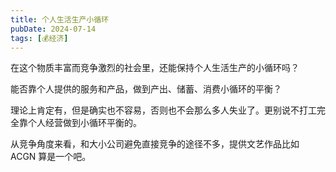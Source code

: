 ```yaml
---
title: 个人生活生产小循环
pubDate: 2024-07-14
tags: [💰经济]
---
```


在这个物质丰富而竞争激烈的社会里，还能保持个人生活生产的小循环吗？

能否靠个人提供的服务和产品，做到产出、储蓄、消费小循环的平衡？

理论上肯定有，但是确实也不容易，否则也不会那么多人失业了。更别说不打工完全靠个人经营做到小循环平衡的。

从竞争角度来看，和大小公司避免直接竞争的途径不多，提供文艺作品比如 ACGN 算是一个吧。
